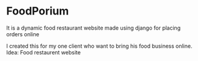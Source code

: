 # FoodPorium
It is a dynamic food restaurant website made using django for placing orders online

I created this  for my one client who want to bring his food business online. 
Idea: Food restaurent website


